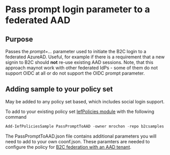 # Pass prompt login parameter to a federated AAD

## Purpose
Passes the *prompt=...* parameter used to initiate the B2C login to a federated AzureAD. Useful, for example if there is a requirement that a new signin to B2C should **not** re-use existing AAD sessions. Note, that this approach maynot work with other federated IdPs - some of them do not support OIDC at all or do not support the OIDC prompt parameter.

## Adding sample to your policy set
May be added to any policy set based, which includes social login support.

To add to your existing policy set [IefPolicies module](https://www.powershellgallery.com/packages/IefPolicies) with the following command

```PowerShell
Add-IefPoliciesSample PassPromptToAAD -owner mrochon -repo b2csamples
```
The PassPromptToAAD.json file contains additional parameters you will need to add to your own coonf.json. These paramters are needed to configure the policy for [B2C federation with an AAD tenant](https://docs.microsoft.com/en-us/azure/active-directory-b2c/identity-provider-azure-ad-single-tenant?pivots=b2c-custom-policy).